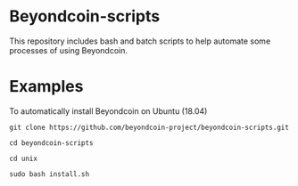# Beyondcoin-scripts

This repository includes bash and batch scripts to help automate some processes of using Beyondcoin.

# Examples
To automatically install Beyondcoin on Ubuntu (18.04)
```
git clone https://github.com/beyondcoin-project/beyondcoin-scripts.git

cd beyondcoin-scripts

cd unix

sudo bash install.sh
```
